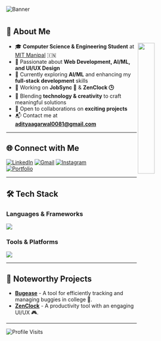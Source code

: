![Banner](https://res.cloudinary.com/dcf0cpuqf/image/upload/v1736276317/FINAL_BANNER_ynuska.png)

<h1 align="center"Building ideas that make an impact! <img src="https://media.giphy.com/media/hvRJCLFzcasrR4ia7z/giphy.gif" width="35"></h1>

## 🌟 About Me  
<img align="right" src="https://github.com/7oSkaaa/7oSkaaa/blob/main/Images/Right_Side.gif?raw=true" width="30%">

- 🎓 **Computer Science & Engineering Student** at [MIT Manipal](https://manipal.edu/mu.html) 🇮🇳  
- 🚀 Passionate about **Web Development, AI/ML, and UI/UX Design**  
- 🌱 Currently exploring **AI/ML** and enhancing my **full-stack development** skills  
- 🔭 Working on **JobSync 👜** & **ZenClock 🕒**  
- 🎨 Blending **technology & creativity** to craft meaningful solutions  
- 🤝 Open to collaborations on **exciting projects**  
- 📬 Contact me at **[adityaagarwal0081@gmail.com](mailto:adityaagarwal0081@gmail.com)**  

---

## 🌐 Connect with Me  
[![LinkedIn](https://skillicons.dev/icons?i=linkedin)](https://www.linkedin.com/in/adityagarwal15/)
[![Gmail](https://skillicons.dev/icons?i=gmail)](mailto:adityaagarwal0081@gmail.com)
[![Instagram](https://skillicons.dev/icons?i=instagram)](https://instagram.com/aditya_xup)  
[![Portfolio](https://res.cloudinary.com/dcf0cpuqf/image/upload/v1735244853/favicon_ka3ikk.png)](https://adityagarwal.netlify.app)


---

## 🛠 Tech Stack  

### **Languages & Frameworks**
<p align="left">
  <img src="https://skillicons.dev/icons?i=java,c,html,css,javascript,react,nodejs,express,mongodb" />
</p>

### **Tools & Platforms**  
<p align="left">
  <img src="https://skillicons.dev/icons?i=git,github,vscode,figma,bootstrap,gsap" />
</p>

---

## 🚀 Noteworthy Projects  
- [**Bugease**](https://github.com/adityagarwal15/BUGEASE) - A tool for efficiently tracking and managing buggies in college 🚗.  
- [**ZenClock**](https://github.com/adityagarwal15/ZENCLOCK) - A productivity tool with an engaging UI/UX 🎮.  

---

![Profile Visits](https://komarev.com/ghpvc/?username=adityagarwal15&color=blue)
